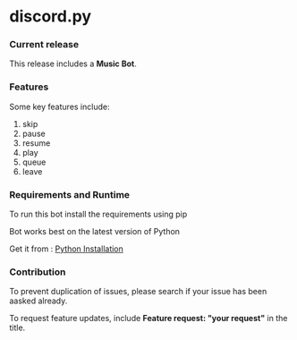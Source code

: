 # discord.py

### Current release

This release includes a **Music Bot**. 

### Features

Some key features include:

1. skip
2. pause
3. resume
4. play
5. queue
6. leave

### Requirements and Runtime

To run this bot install the requirements using pip

Bot works best on the latest version of Python 

Get it from : [Python Installation](https://python.org)


### Contribution

To prevent duplication of issues, please search if your issue has been aasked already.

To request feature updates, include **Feature request: "your request"** in the title.
